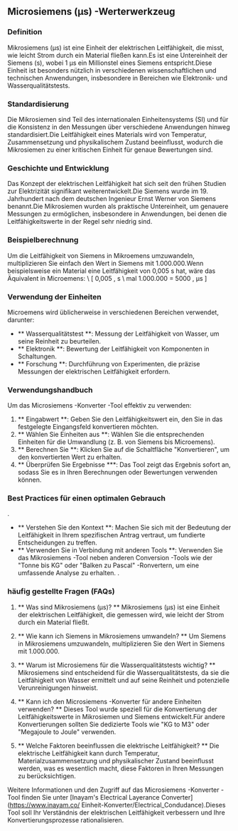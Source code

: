 ## Microsiemens (µs) -Werterwerkzeug

### Definition
Mikrosiemens (µs) ist eine Einheit der elektrischen Leitfähigkeit, die misst, wie leicht Strom durch ein Material fließen kann.Es ist eine Untereinheit der Siemens (s), wobei 1 µs ein Millionstel eines Siemens entspricht.Diese Einheit ist besonders nützlich in verschiedenen wissenschaftlichen und technischen Anwendungen, insbesondere in Bereichen wie Elektronik- und Wasserqualitätstests.

### Standardisierung
Die Mikrosiemen sind Teil des internationalen Einheitensystems (SI) und für die Konsistenz in den Messungen über verschiedene Anwendungen hinweg standardisiert.Die Leitfähigkeit eines Materials wird von Temperatur, Zusammensetzung und physikalischem Zustand beeinflusst, wodurch die Mikrosiemen zu einer kritischen Einheit für genaue Bewertungen sind.

### Geschichte und Entwicklung
Das Konzept der elektrischen Leitfähigkeit hat sich seit den frühen Studien zur Elektrizität signifikant weiterentwickelt.Die Siemens wurde im 19. Jahrhundert nach dem deutschen Ingenieur Ernst Werner von Siemens benannt.Die Mikrosiemen wurden als praktische Untereinheit, um genauere Messungen zu ermöglichen, insbesondere in Anwendungen, bei denen die Leitfähigkeitswerte in der Regel sehr niedrig sind.

### Beispielberechnung
Um die Leitfähigkeit von Siemens in Mikroemens umzuwandeln, multiplizieren Sie einfach den Wert in Siemens mit 1.000.000.Wenn beispielsweise ein Material eine Leitfähigkeit von 0,005 s hat, wäre das Äquivalent in Microemens:
\ [
0,005 \, s \ mal 1.000.000 = 5000 \, µs
\]

### Verwendung der Einheiten
Microemens wird üblicherweise in verschiedenen Bereichen verwendet, darunter:
- ** Wasserqualitätstest **: Messung der Leitfähigkeit von Wasser, um seine Reinheit zu beurteilen.
- ** Elektronik **: Bewertung der Leitfähigkeit von Komponenten in Schaltungen.
- ** Forschung **: Durchführung von Experimenten, die präzise Messungen der elektrischen Leitfähigkeit erfordern.

### Verwendungshandbuch
Um das Microsiemens -Konverter -Tool effektiv zu verwenden:
1. ** Eingabwert **: Geben Sie den Leitfähigkeitswert ein, den Sie in das festgelegte Eingangsfeld konvertieren möchten.
2. ** Wählen Sie Einheiten aus **: Wählen Sie die entsprechenden Einheiten für die Umwandlung (z. B. von Siemens bis Microemens).
3. ** Berechnen Sie **: Klicken Sie auf die Schaltfläche "Konvertieren", um den konvertierten Wert zu erhalten.
4. ** Überprüfen Sie Ergebnisse ***: Das Tool zeigt das Ergebnis sofort an, sodass Sie es in Ihren Berechnungen oder Bewertungen verwenden können.

### Best Practices für einen optimalen Gebrauch
.
- ** Verstehen Sie den Kontext **: Machen Sie sich mit der Bedeutung der Leitfähigkeit in Ihrem spezifischen Antrag vertraut, um fundierte Entscheidungen zu treffen.
- ** Verwenden Sie in Verbindung mit anderen Tools **: Verwenden Sie das Mikrosiemens -Tool neben anderen Conversion -Tools wie der "Tonne bis KG" oder "Balken zu Pascal" -Ronvertern, um eine umfassende Analyse zu erhalten.
.

### häufig gestellte Fragen (FAQs)

1. ** Was sind Mikrosiemens (µs)? **
Mikrosiemens (µs) ist eine Einheit der elektrischen Leitfähigkeit, die gemessen wird, wie leicht der Strom durch ein Material fließt.

2. ** Wie kann ich Siemens in Mikrosiemens umwandeln? **
Um Siemens in Mikrosiemens umzuwandeln, multiplizieren Sie den Wert in Siemens mit 1.000.000.

3. ** Warum ist Microsiemens für die Wasserqualitätstests wichtig? **
Mikrosiemens sind entscheidend für die Wasserqualitätstests, da sie die Leitfähigkeit von Wasser ermittelt und auf seine Reinheit und potenzielle Verunreinigungen hinweist.

4. ** Kann ich den Microsiemens -Konverter für andere Einheiten verwenden? **
Dieses Tool wurde speziell für die Konvertierung der Leitfähigkeitswerte in Mikrosiemen und Siemens entwickelt.Für andere Konvertierungen sollten Sie dedizierte Tools wie "KG to M3" oder "Megajoule to Joule" verwenden.

5. ** Welche Faktoren beeinflussen die elektrische Leitfähigkeit? **
Die elektrische Leitfähigkeit kann durch Temperatur, Materialzusammensetzung und physikalischer Zustand beeinflusst werden, was es wesentlich macht, diese Faktoren in Ihren Messungen zu berücksichtigen.

Weitere Informationen und den Zugriff auf das Microsiemens -Konverter -Tool finden Sie unter [Inayam's Electrical Layerance Converter] (https://www.inayam.co/ Einheit-Konverter/Electrical_Condudance).Dieses Tool soll Ihr Verständnis der elektrischen Leitfähigkeit verbessern und Ihre Konvertierungsprozesse rationalisieren.